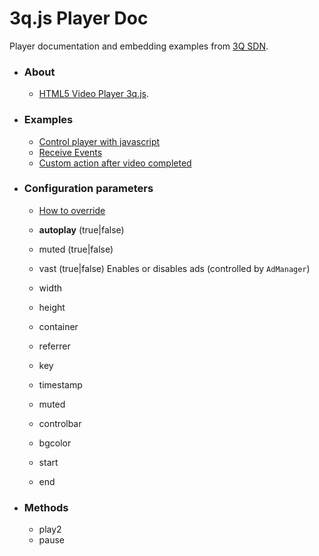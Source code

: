 # 3q.js Player Doc

Player documentation and embedding examples from [3Q SDN](https://www.3qsdn.com).

* ### About
    * [HTML5 Video Player 3q.js](https://www.3qsdn.com/en/adaptive_html5_video_player).

* ### Examples
    * [Control player with javascript](examples/javascript-control-player.md)
    * [Receive Events](examples/receive-events.md)
    * [Custom action after video completed](examples/action-after-video-completed.md)

* ### Configuration parameters
    * [How to override](examples/player-configuration.md)

    * **autoplay** (true|false)
    * muted (true|false)
    * vast (true|false) Enables or disables ads (controlled by `AdManager`)
    * width
    * height
    * container
    * referrer
    * key
    * timestamp
    * muted
    * controlbar
    * bgcolor
    * start
    * end

* ### Methods
    * play2
    * pause
